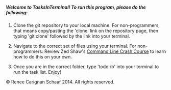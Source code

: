 ##### Welcome to TasksInTerminal! To run this program, please do the following:

1) Clone the git repository to your local machine. 
For non-programmers, that means copy/pasting the 'clone' link on the repository page, then typing 'git clone' followed by the link into your terminal.

2) Navigate to the correct set of files using your terminal. 
For non-programmers: Review Zed Shaw's [Command Line Crash Course](http://cli.learncodethehardway.org/book/) to learn how to do this on your own.

3) Once you are in the correct folder, type 'todo.rb' into your terminal to run the task list. Enjoy!

&copy; Renee Carignan Schaaf 2014. All rights reserved.